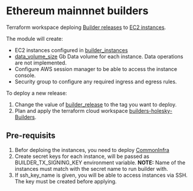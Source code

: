 # Ethereum mainnnet builders
Terraform workspace deploing [Builder releases](https://github.com/ManInWeb3/flashbots-builder/releases) to [EC2 instances](https://github.com/ManInWeb3/flashbots-builders-iac/blob/main/holesky/Builders/main.tf#L38).

The module will create:
* EC2 instances configured in [builder_instances](https://github.com/ManInWeb3/flashbots-builders-iac/blob/main/holesky/Builders/main.tf#L38)
* [data_volume_size](https://github.com/ManInWeb3/flashbots-builders-iac/blob/main/holesky/Builders/main.tf#L8) Gb Data volume for each instance. Data operations are not implemented.
* Configure AWS session manager to be able to access the instance console.
* Security group to configure any required ingress and egress rules.

To deploy a new release:
1. Change the value of [builder_release](https://github.com/ManInWeb3/flashbots-builders-iac/blob/main/holesky/Builders/main.tf#L15) to the tag you want to deploy.
2. Plan and apply the terraform cloud workspace [builders-holesky-Builders](https://app.terraform.io/app/XXX/workspaces/builders-holesky-Builders).

## Pre-requisits
1. Befor deploing the instances, you need to deploy [CommonInfra](https://github.com/ManInWeb3/flashbots-builders-iac/tree/main/holesky/CommonInfra)
2. Create secret keys for each instance, will be passed as BUILDER_TX_SIGNING_KEY environment variable. **NOTE:** Name of the instances must match with the secret name to run builder with.
3. If ssh_key_name is given, you will be able to access instances via SSH. The key must be created before applying.
